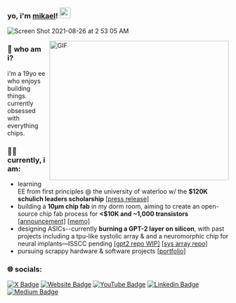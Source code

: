 

### yo, i'm <a href="https://mikaelhaji.com" target="_blank">mikael</a>! <img src="https://media.giphy.com/media/hvRJCLFzcasrR4ia7z/giphy.gif" width="25px">

![Screen Shot 2021-08-26 at 2 53 05 AM](https://user-images.githubusercontent.com/68840767/130915385-884d9de2-2fc8-4332-af35-0079bcb7c97f.png)

  
<img align="right" alt="GIF" src="https://github.com/Gapur/Gapur/blob/master/coding.gif?raw=true" width="408" height="318" />


### 🚀 **who am i?**
i'm a 19yo ee who enjoys building things. currently obsessed with everything chips.

### 👨‍💻 **currently, i am:**

- learning EE from first principles @ the university of waterloo w/ the **$120K schulich leaders scholarship** [[press release]](https://uwaterloo.ca/news/waterloo-welcomes-2023-cohort-schulich-leaders)
- building a **10μm chip fab** in my dorm room, aiming to create an open-source chip fab process for **<$10K and ~1,000 transistors** [[announcement]](https://x.com/mikaelhaji/status/1829658840931197364) [[memo]](https://tobiasgm.notion.site/The-Waterloo-Hacker-Fab-dce5e20b9f064137b4420ccc09823bc1)
- designing ASICs--currently **burning a GPT-2 layer on silicon**, with past projects including a tpu-like systolic array & and a neuromorphic chip for neural implants—ISSCC pending [[gpt2 repo WIP]](https://github.com/mikaelhaji/gpt2.v) [[sys array repo]](https://github.com/mikaelhaji)
- pursuing scrappy hardware & software projects [[portfolio]](https://mikael-haji.notion.site/portfolio)


  
### 🌐 **socials:**
[![X Badge](https://img.shields.io/badge/-Twitter-00acee?style=flat-square&logo=Twitter&logoColor=white)](https://x.com/mikaelhaji)
[![Website Badge](https://img.shields.io/badge/Website-3b5998?style=flat-square&logo=google-chrome&logoColor=white)](https://mikaelhaji.com)
[![YouTube Badge](https://img.shields.io/badge/-Youtube-e4405f?style=flat-square&logo=Youtube&logoColor=white)](https://www.youtube.com/channel/UCfCHfzCBG0oU8Dl8uZ4Ug3A)
[![Linkedin Badge](https://img.shields.io/badge/-LinkedIn-0e76a8?style=flat-square&logo=Linkedin&logoColor=white)](https://www.linkedin.com/in/mikael-haji-a324b41b4/)
[![Medium Badge](https://img.shields.io/badge/Medium-%2312100E.svg?&style=for-square&logo=medium&logoColor=white)](https://mikaelhaji.medium.com/)

